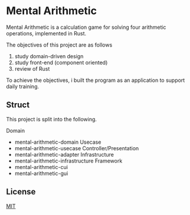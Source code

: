 # Mental Arithmetic

Mental Arithmetic is a calculation game for solving four arithmetic operations, implemented in Rust.

The objectives of this project are as follows
1. study domain-driven design
2. study front-end (component oriented)
3. review of Rust

To achieve the objectives, i built the program as an application to support daily training.

## Struct

This project is split into the following.

Domain
  - mental-arithmetic-domain
Usecase
  - mental-arithmetic-usecase
Controller/Presentation
  - mental-arithmetic-adapter
Infrastructure
  - mental-arithmetic-infrastructure
Framework
  - mental-arithmetic-cui
  - mental-arithmetic-gui

## License
[MIT](LICENSE)

